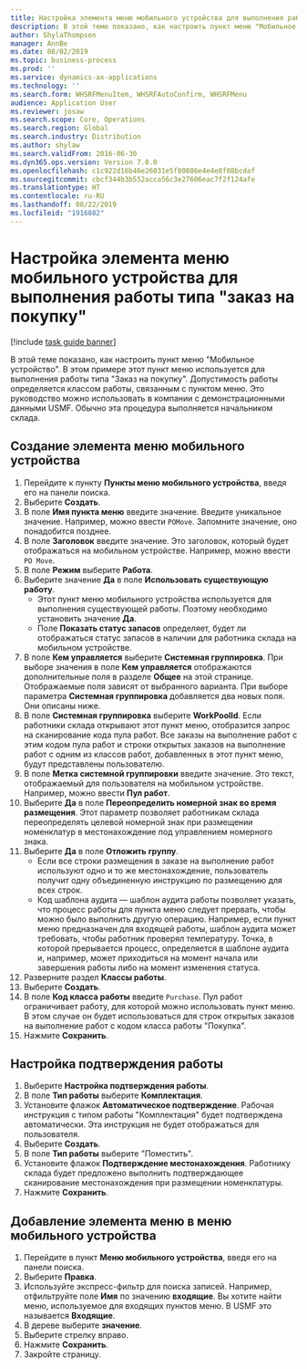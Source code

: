 ```yaml
---
title: Настройка элемента меню мобильного устройства для выполнения работы типа "заказ на покупку"
description: В этой теме показано, как настроить пункт меню "Мобильное устройство".
author: ShylaThompson
manager: AnnBe
ms.date: 08/02/2019
ms.topic: business-process
ms.prod: ''
ms.service: dynamics-ax-applications
ms.technology: ''
ms.search.form: WHSRFMenuItem, WHSRFAutoConfirm, WHSRFMenu
audience: Application User
ms.reviewer: josaw
ms.search.scope: Core, Operations
ms.search.region: Global
ms.search.industry: Distribution
ms.author: shylaw
ms.search.validFrom: 2016-06-30
ms.dyn365.ops.version: Version 7.0.0
ms.openlocfilehash: c1c922d16b46e26031e5f80886e4e4e8f08bcdaf
ms.sourcegitcommit: cbcf344b3b552acca56c3e27606eac7f2f124afe
ms.translationtype: HT
ms.contentlocale: ru-RU
ms.lasthandoff: 08/22/2019
ms.locfileid: "1916882"
---
```

# <a name="set-up-a-mobile-device-menu-item-for-completing-work-of-type-purchase-order"></a>Настройка элемента меню мобильного устройства для выполнения работы типа "заказ на покупку"

[!include [task guide banner](../../includes/task-guide-banner.md)]

В этой теме показано, как настроить пункт меню "Мобильное устройство". В этом примере этот пункт меню используется для выполнения работы типа "Заказ на покупку". Допустимость работы определяется классом работы, связанным с пунктом меню. Это руководство можно использовать в компании с демонстрационными данными USMF. Обычно эта процедура выполняется начальником склада.


## <a name="create-a-mobile-device-menu-item"></a>Создание элемента меню мобильного устройства
1. Перейдите к пункту **Пункты меню мобильного устройства**, введя его на панели поиска.
2. Выберите **Создать**.
3. В поле **Имя пункта меню** введите значение. Введите уникальное значение. Например, можно ввести `POMove`. Запомните значение, оно понадобится позднее.  
4. В поле **Заголовок** введите значение. Это заголовок, который будет отображаться на мобильном устройстве. Например, можно ввести `PO Move`.  
5. В поле **Режим** выберите **Работа**.
6. Выберите значение **Да** в поле **Использовать существующую работу**.
    - Этот пункт меню мобильного устройства используется для выполнения существующей работы. Поэтому необходимо установить значение **Да**.  
    - Поле **Показать статус запасов** определяет, будет ли отображаться статус запасов в наличии для работника склада на мобильном устройстве.  
7. В поле **Кем управляется** выберите **Системная группировка**. При выборе значения в поле **Кем управляется** отображаются дополнительные поля в разделе **Общее** на этой странице. Отображаемые поля зависят от выбранного варианта. При выборе параметра **Системная группировка** добавляется два новых поля. Они описаны ниже.  
8. В поле **Системная группировка** выберите **WorkPoolId**. Если работники склада открывают этот пункт меню, отобразится запрос на сканирование кода пула работ. Все заказы на выполнение работ с этим кодом пула работ и строки открытых заказов на выполнение работ с одним из классов работ, добавленных в этот пункт меню, будут представлены пользователю.  
9. В поле **Метка системной группировки** введите значение. Это текст, отображаемый для пользователя на мобильном устройстве. Например, можно ввести **Пул работ**.  
10. Выберите **Да** в поле **Переопределить номерной знак во время размещения**. Этот параметр позволяет работникам склада переопределять целевой номерной знак при размещении номенклатур в местонахождение под управлением номерного знака.  
11. Выберите **Да** в поле **Отложить группу**.
    - Если все строки размещения в заказе на выполнение работ используют одно и то же местонахождение, пользователь получит одну объединенную инструкцию по размещению для всех строк. 
    - Код шаблона аудита — шаблон аудита работы позволяет указать, что процесс работы для пункта меню следует прервать, чтобы можно было выполнить другую операцию. Например, если пункт меню предназначен для входящей работы, шаблон аудита может требовать, чтобы работник проверял температуру. Точка, в которой прерывается процесс, определяется в шаблоне аудита и, например, может приходиться на момент начала или завершения работы либо на момент изменения статуса.  
12. Разверните раздел **Классы работы**.
13. Выберите **Создать**.
14. В поле **Код класса работы** введите `Purchase`. Пул работ ограничивает работу, для которой можно использовать пункт меню. В этом случае он будет использоваться для строк открытых заказов на выполнение работ с кодом класса работы "Покупка".  
15. Нажмите **Сохранить**.

## <a name="set-up-work-confirmation"></a>Настройка подтверждения работы
1. Выберите **Настройка подтверждения работы**.
2. В поле **Тип работы** выберите **Комплектация**.
3. Установите флажок **Автоматическое подтверждение**. Рабочая инструкция с типом работы "Комплектация" будет подтверждена автоматически. Эта инструкция не будет отображаться для пользователя.  
4. Выберите **Создать**.
5. В поле **Тип работы** выберите "Поместить".
6. Установите флажок **Подтверждение местонахождения**. Работнику склада будет предложено выполнить подтверждающее сканирование местонахождения при размещении номенклатуры.  
7. Нажмите **Сохранить**.

## <a name="add-the-menu-item-to-a-mobile-device-menu"></a>Добавление элемента меню в меню мобильного устройства
1. Перейдите в пункт **Меню мобильного устройства**, введя его на панели поиска.
2. Выберите **Правка**.
3. Используйте экспресс-фильтр для поиска записей. Например, отфильтруйте поле **Имя** по значению **входящие**. Вы хотите найти меню, используемое для входящих пунктов меню. В USMF это называется **Входящие**.  
4. В дереве выберите **значение**.
5. Выберите стрелку вправо.
6. Нажмите **Сохранить**.
7. Закройте страницу.
